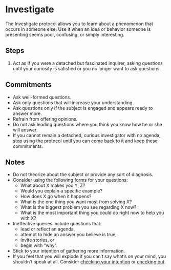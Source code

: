 # Investigate
The Investigate protocol allows you to learn about a phenomenon that occurs in someone else. Use it when an idea or behavior someone is presenting seems poor, confusing, or simply interesting.

## Steps
1. Act as if you were a detached but fascinated inquirer, asking questions until your curiosity is satisfied or you no longer want to ask questions.

## Commitments
* Ask well-formed questions.
* Ask only questions that will increase your understanding.
* Ask questions only if the subject is engaged and appears ready to answer more.
* Refrain from offering opinions.
* Do not ask leading questions where you think you know how he or she will answer.
* If you cannot remain a detached, curious investigator with no agenda, stop using the protocol until you can come back to it and keep these commitments.

## Notes
* Do not theorize about the subject or provide any sort of diagnosis.
* Consider using the following forms for your questions:
    * What about X makes you Y, Z?
    * Would you explain a specific example?
    * How does X go when it happens?
    * What is the one thing you want most from solving X?
    * What is the biggest problem you see regarding X now?
    * What is the most important thing you could do right now to help you with X?
* Ineffective queries include questions that:
    * lead or reflect an agenda,
    * attempt to hide an answer you believe is true,
    * invite stories, or
    * begin with “why".
* Stick to your intention of gathering more information.
* If you feel that you will explode if you can’t say what’s on your mind, you shouldn’t speak at all. Consider [checking your intention](intentioncheck.md) or [checking out](checkout.md).

